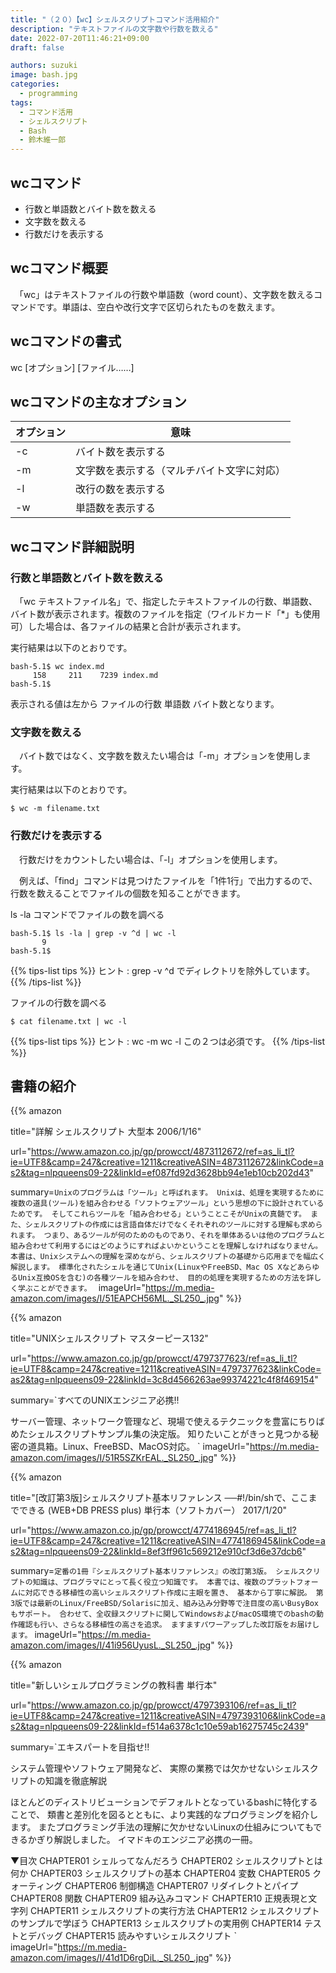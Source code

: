 ```yaml
---
title: "（２０）【wc】シェルスクリプトコマンド活用紹介"
description: "テキストファイルの文字数や行数を数える"
date: 2022-07-20T11:46:21+09:00
draft: false

authors: suzuki
image: bash.jpg
categories:
  - programming
tags:
  - コマンド活用
  - シェルスクリプト
  - Bash
  - 鈴木維一郎
---
```


## wcコマンド
- 行数と単語数とバイト数を数える
- 文字数を数える
- 行数だけを表示する

## wcコマンド概要
　「wc」はテキストファイルの行数や単語数（word count）、文字数を数えるコマンドです。単語は、空白や改行文字で区切られたものを数えます。


## wcコマンドの書式
wc [オプション] [ファイル……]


## wcコマンドの主なオプション

|オプション    |意味|
|--------------|----|
|-c|バイト数を表示する|
|-m|文字数を表示する（マルチバイト文字に対応）|
|-l|改行の数を表示する|
|-w|単語数を表示する|


## wcコマンド詳細説明

### 行数と単語数とバイト数を数える 
　「wc テキストファイル名」で、指定したテキストファイルの行数、単語数、バイト数が表示されます。複数のファイルを指定（ワイルドカード「\*」も使用可）した場合は、各ファイルの結果と合計が表示されます。

実行結果は以下のとおりです。
```
bash-5.1$ wc index.md
     158     211    7239 index.md
bash-5.1$
```
表示される値は左から
ファイルの行数  単語数  バイト数となります。


### 文字数を数える
　バイト数ではなく、文字数を数えたい場合は「-m」オプションを使用します。

実行結果は以下のとおりです。
```
$ wc -m filename.txt
```


### 行数だけを表示する
　行数だけをカウントしたい場合は、「-l」オプションを使用します。

　例えば、「find」コマンドは見つけたファイルを「1件1行」で出力するので、行数を数えることでファイルの個数を知ることができます。

ls -la コマンドでファイルの数を調べる
```
bash-5.1$ ls -la | grep -v ^d | wc -l
       9
bash-5.1$
```

{{% tips-list tips %}}
ヒント
: grep -v ^d でディレクトリを除外しています。 
{{% /tips-list %}}


ファイルの行数を調べる
```
$ cat filename.txt | wc -l
```

{{% tips-list tips %}}
ヒント
: wc -m wc -l この２つは必須です。
{{% /tips-list %}}



## 書籍の紹介

{{% amazon

title="詳解 シェルスクリプト 大型本  2006/1/16"

url="https://www.amazon.co.jp/gp/prowcct/4873112672/ref=as_li_tl?ie=UTF8&camp=247&creative=1211&creativeASIN=4873112672&linkCode=as2&tag=nlpqueens09-22&linkId=ef087fd92d3628bb94e1eb10cb202d43"

summary=`Unixのプログラムは「ツール」と呼ばれます。
Unixは、処理を実現するために複数の道具(ツール)を組み合わせる「ソフトウェアツール」という思想の下に設計されているためです。
そしてこれらツールを「組み合わせる」ということこそがUnixの真髄です。
また、シェルスクリプトの作成には言語自体だけでなくそれぞれのツールに対する理解も求められます。
つまり、あるツールが何のためのものであり、それを単体あるいは他のプログラムと組み合わせて利用するにはどのようにすればよいかということを理解しなければなりません。
本書は、Unixシステムへの理解を深めながら、シェルスクリプトの基礎から応用までを幅広く解説します。
標準化されたシェルを通じてUnix(LinuxやFreeBSD、Mac OS XなどあらゆるUnix互換OSを含む)の各種ツールを組み合わせ、
目的の処理を実現するための方法を詳しく学ぶことができます。
`
imageUrl="https://m.media-amazon.com/images/I/51EAPCH56ML._SL250_.jpg"
%}}

{{% amazon

title="UNIXシェルスクリプト マスターピース132"

url="https://www.amazon.co.jp/gp/prowcct/4797377623/ref=as_li_tl?ie=UTF8&camp=247&creative=1211&creativeASIN=4797377623&linkCode=as2&tag=nlpqueens09-22&linkId=3c8d4566263ae99374221c4f8f469154"

summary=`すべてのUNIXエンジニア必携!!

サーバー管理、ネットワーク管理など、現場で使えるテクニックを豊富にちりばめたシェルスクリプトサンプル集の決定版。
知りたいことがきっと見つかる秘密の道具箱。Linux、FreeBSD、MacOS対応。
`
imageUrl="https://m.media-amazon.com/images/I/51R5SZKrEAL._SL250_.jpg"
%}}


{{% amazon

title="[改訂第3版]シェルスクリプト基本リファレンス ──#!/bin/shで、ここまでできる (WEB+DB PRESS plus) 単行本（ソフトカバー）  2017/1/20"

url="https://www.amazon.co.jp/gp/prowcct/4774186945/ref=as_li_tl?ie=UTF8&camp=247&creative=1211&creativeASIN=4774186945&linkCode=as2&tag=nlpqueens09-22&linkId=8ef3ff961c569212e910cf3d6e37dcb6"

summary=`定番の1冊『シェルスクリプト基本リファレンス』の改訂第3版。
シェルスクリプトの知識は、プログラマにとって長く役立つ知識です。
本書では、複数のプラットフォームに対応できる移植性の高いシェルスクリプト作成に主眼を置き、
基本から丁寧に解説。
第3版では最新のLinux/FreeBSD/Solarisに加え、組み込み分野等で注目度の高いBusyBoxもサポート。
合わせて、全収録スクリプトに関してWindowsおよびmacOS環境でのbashの動作確認も行い、さらなる移植性の高さを追求。
ますますパワーアップした改訂版をお届けします。`
imageUrl="https://m.media-amazon.com/images/I/41i956UyusL._SL250_.jpg"
%}}

{{% amazon

title="新しいシェルプログラミングの教科書 単行本"

url="https://www.amazon.co.jp/gp/prowcct/4797393106/ref=as_li_tl?ie=UTF8&camp=247&creative=1211&creativeASIN=4797393106&linkCode=as2&tag=nlpqueens09-22&linkId=f514a6378c1c10e59ab16275745c2439"

summary=`エキスパートを目指せ!!

システム管理やソフトウェア開発など、
実際の業務では欠かせないシェルスクリプトの知識を徹底解説

ほとんどのディストリビューションでデフォルトとなっているbashに特化することで、
類書と差別化を図るとともに、より実践的なプログラミングを紹介します。
またプログラミング手法の理解に欠かせないLinuxの仕組みについてもできるかぎり解説しました。
イマドキのエンジニア必携の一冊。

▼目次
CHAPTER01 シェルってなんだろう
CHAPTER02 シェルスクリプトとは何か
CHAPTER03 シェルスクリプトの基本
CHAPTER04 変数
CHAPTER05 クォーティング
CHAPTER06 制御構造
CHAPTER07 リダイレクトとパイプ
CHAPTER08 関数
CHAPTER09 組み込みコマンド
CHAPTER10 正規表現と文字列
CHAPTER11 シェルスクリプトの実行方法
CHAPTER12 シェルスクリプトのサンプルで学ぼう
CHAPTER13 シェルスクリプトの実用例
CHAPTER14 テストとデバッグ
CHAPTER15 読みやすいシェルスクリプト
`
imageUrl="https://m.media-amazon.com/images/I/41d1D6rgDiL._SL250_.jpg"
%}}










